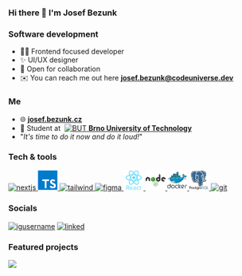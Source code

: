 ### Hi there 👋 I'm Josef Bezunk

### Software development

* 👨‍💻 Frontend focused developer
* ✨ UI/UX designer
* 🤝 Open for collaboration
* ✉️ You can reach me out here **josef.bezunk@codeuniverse.dev**

### Me

* 🌐 <b>[josef.bezunk.cz](https://josef.bezunk.cz)</b>
* 🏫 Student at&nbsp;&nbsp;<a href="https://www.vut.cz"><img src="https://avatars.githubusercontent.com/u/11485154?s=200&v=4" width="16" height="16" alt="BUT" />  <b>Brno University of Technology</b></a>
* "*It's time to do it now and do it loud!*"

### Tech & tools

<p align="left"> 
  <a href="https://nextjs.org/" target="_blank" rel="noreferrer"><img src="https://camo.githubusercontent.com/c3635f27439ecdbf20e3cbf969c156f4040f10a0c8c836cf307d916dd8f806d4/68747470733a2f2f6173736574732e76657263656c2e636f6d2f696d6167652f75706c6f61642f76313636323133303535392f6e6578746a732f49636f6e5f6461726b5f6261636b67726f756e642e706e67" alt="nextjs" width="40" height="40"/> </a> 
  <a href="https://www.typescriptlang.org/" target="_blank" rel="noreferrer"> <img src="https://raw.githubusercontent.com/devicons/devicon/master/icons/typescript/typescript-original.svg" alt="typescript" width="40" height="40"/> </a> 
  <a href="https://tailwindcss.com/" target="_blank" rel="noreferrer"> <img src="https://www.vectorlogo.zone/logos/tailwindcss/tailwindcss-icon.svg" alt="tailwind" width="40" height="40"/> </a> 
  <a href="https://www.figma.com/" target="_blank" rel="noreferrer"> <img src="https://www.vectorlogo.zone/logos/figma/figma-icon.svg" alt="figma" width="40" height="40"/> </a> 
  <a href="https://reactjs.org/" target="_blank" rel="noreferrer"> <img src="https://raw.githubusercontent.com/devicons/devicon/master/icons/react/react-original-wordmark.svg" alt="react" width="40" height="40"/> </a> 
  <a href="https://nodejs.org" target="_blank" rel="noreferrer"> <img src="https://raw.githubusercontent.com/devicons/devicon/master/icons/nodejs/nodejs-original-wordmark.svg" alt="nodejs" width="40" height="40"/> </a> 
  <a href="https://www.docker.com/" target="_blank" rel="noreferrer"> <img src="https://raw.githubusercontent.com/devicons/devicon/master/icons/docker/docker-original-wordmark.svg" alt="docker" width="40" height="40"/> </a> 
  <a href="https://www.postgresql.org" target="_blank" rel="noreferrer"> <img src="https://raw.githubusercontent.com/devicons/devicon/master/icons/postgresql/postgresql-original-wordmark.svg" alt="postgresql" width="40" height="40"/> </a> 
  <a href="https://git-scm.com/" target="_blank" rel="noreferrer"> <img src="https://www.vectorlogo.zone/logos/git-scm/git-scm-icon.svg" alt="git" width="40" height="40"/> </a> 
</p>

### Socials
<p align="left">
  <a href="https://instagram.com/j_bznk" target="blank"><img align="center" src="https://raw.githubusercontent.com/rahuldkjain/github-profile-readme-generator/master/src/images/icons/Social/instagram.svg" alt="igusername" height="30" width="40" /></a>
  <a href="https://linkedin.com/in/josef-bezunk" target="blank"><img align="center" src="https://raw.githubusercontent.com/rahuldkjain/github-profile-readme-generator/master/src/images/icons/Social/linked-in-alt.svg" alt="linked" height="30" width="40" /></a>
</p>

### Featured projects
<a href="https://www.codeuniverse.dev">
  <img src="https://github.com/user-attachments/assets/74a7887f-2348-4db0-94d7-99330e42a30c" height="48px" />
</a>

